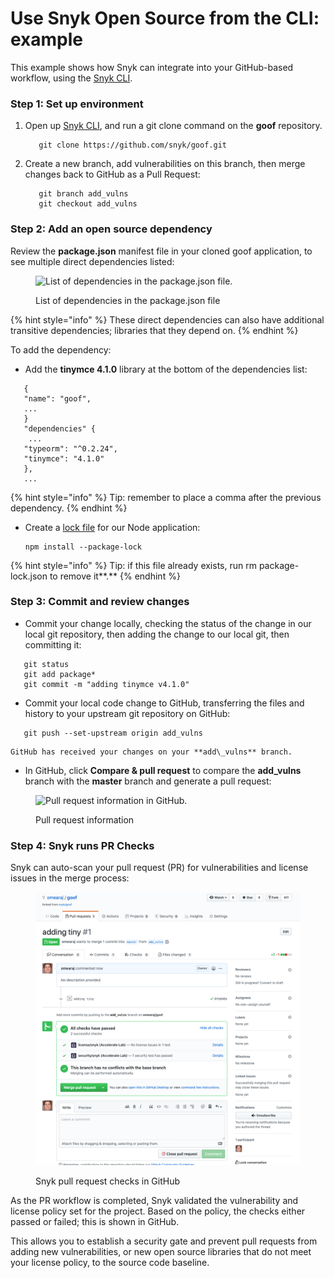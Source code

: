 # Use Snyk Open Source from the CLI: example

This example shows how Snyk can integrate into your GitHub-based workflow, using the [Snyk CLI](../../../snyk-cli/).

### Step 1: Set up environment

1.  Open up [Snyk CLI](../../../snyk-cli/), and run a git clone command on the **goof** repository.

    ```
       git clone https://github.com/snyk/goof.git
    ```
2.  Create a new branch, add vulnerabilities on this branch, then merge changes back to GitHub as a Pull Request:

    ```
       git branch add_vulns
       git checkout add_vulns
    ```

### Step 2: Add an open source dependency

Review the **package.json** manifest file in your cloned goof application, to see multiple direct dependencies listed:

<figure><img src="../../../.gitbook/assets/dependencies.png" alt="List of dependencies in the package.json file."><figcaption><p>List of dependencies in the package.json file</p></figcaption></figure>

{% hint style="info" %}
These direct dependencies can also have additional transitive dependencies; libraries that they depend on.
{% endhint %}

To add the dependency:

* Add the **tinymce 4.1.0** library at the bottom of the dependencies list:

```
   {
   "name": "goof",
   ...
   }
   "dependencies" {
    ...
   "typeorm": "^0.2.24",
   "tinymce": "4.1.0"
   },
   ...
```

{% hint style="info" %}
Tip: remember to place a comma after the previous dependency.
{% endhint %}

*   Create a [lock file](https://docs.npmjs.com/files/package-lock.json) for our Node application:

    ```
    npm install --package-lock
    ```

{% hint style="info" %}
Tip: if this file already exists, run rm package-lock.json to remove it\*\*.\*\*
{% endhint %}

### Step 3: Commit and review changes

* Commit your change locally, checking the status of the change in our local git repository, then adding the change to our local git, then committing it:

```
   git status
   git add package*
   git commit -m "adding tinymce v4.1.0"
```

* Commit your local code change to GitHub, transferring the files and history to your upstream git repository on GitHub:

```
   git push --set-upstream origin add_vulns
```

```
GitHub has received your changes on your **add\_vulns** branch.
```

* In GitHub, click **Compare & pull request** to compare the **add\_vulns** branch with the **master** branch and generate a pull request:

<figure><img src="../../../.gitbook/assets/click-compare.png" alt="Pull request information in GitHub."><figcaption><p>Pull request information</p></figcaption></figure>

### Step 4: Snyk runs PR Checks

Snyk can auto-scan your pull request (PR) for vulnerabilities and license issues in the merge process:

<figure><img src="../../../.gitbook/assets/snyk_vuln_lic_check (1).png" alt="Snyk pull request checks in GitHub."><figcaption><p>Snyk pull request checks in GitHub</p></figcaption></figure>

As the PR workflow is completed, Snyk validated the vulnerability and license policy set for the project. Based on the policy, the checks either passed or failed; this is shown in GitHub.

This allows you to establish a security gate and prevent pull requests from adding new vulnerabilities, or new open source libraries that do not meet your license policy, to the source code baseline.
